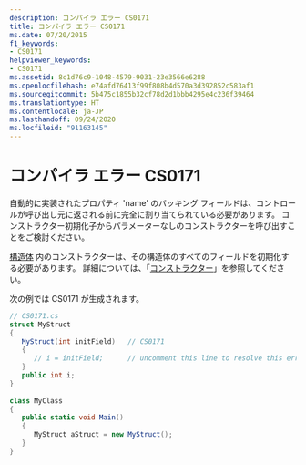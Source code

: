 ```yaml
---
description: コンパイラ エラー CS0171
title: コンパイラ エラー CS0171
ms.date: 07/20/2015
f1_keywords:
- CS0171
helpviewer_keywords:
- CS0171
ms.assetid: 8c1d76c9-1048-4579-9031-23e3566e6288
ms.openlocfilehash: e74afd76413f99f808b4d570a3d392852c583af1
ms.sourcegitcommit: 5b475c1855b32cf78d2d1bbb4295e4c236f39464
ms.translationtype: HT
ms.contentlocale: ja-JP
ms.lasthandoff: 09/24/2020
ms.locfileid: "91163145"
---
```

# <a name="compiler-error-cs0171"></a>コンパイラ エラー CS0171

自動的に実装されたプロパティ 'name' のバッキング フィールドは、コントロールが呼び出し元に返される前に完全に割り当てられている必要があります。 コンストラクター初期化子からパラメーターなしのコンストラクターを呼び出すことをご検討ください。  
  
 [構造体](../language-reference/builtin-types/struct.md) 内のコンストラクターは、その構造体のすべてのフィールドを初期化する必要があります。 詳細については、「[コンストラクター](../programming-guide/classes-and-structs/constructors.md)」を参照してください。  
  
 次の例では CS0171 が生成されます。  
  
```csharp  
// CS0171.cs  
struct MyStruct  
{  
   MyStruct(int initField)   // CS0171  
   {  
      // i = initField;      // uncomment this line to resolve this error  
   }  
   public int i;  
}  
  
class MyClass  
{  
   public static void Main()  
   {  
      MyStruct aStruct = new MyStruct();  
   }  
}  
```
